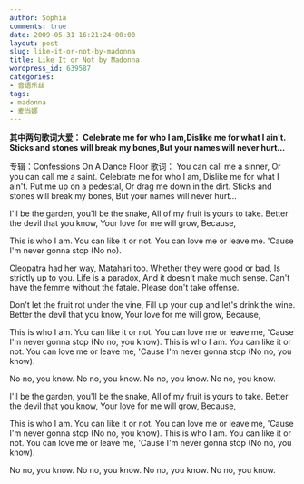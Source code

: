 ```yaml
---
author: Sophia
comments: true
date: 2009-05-31 16:21:24+00:00
layout: post
slug: like-it-or-not-by-madonna
title: Like It or Not by Madonna
wordpress_id: 639587
categories:
- 音语乐丝
tags:
- madonna
- 麦当娜
---
```


**其中两句歌词大爱：
Celebrate me for who I am,Dislike me for what I ain't.
Sticks and stones will break my bones,But your names will never hurt...**

专辑：Confessions On A Dance Floor
歌词：
You can call me a sinner,
Or you can call me a saint.
Celebrate me for who I am,
Dislike me for what I ain't.
Put me up on a pedestal,
Or drag me down in the dirt.
Sticks and stones will break my bones,
But your names will never hurt...

I'll be the garden, you'll be the snake,
All of my fruit is yours to take.
Better the devil that you know,
Your love for me will grow,
Because,

This is who I am.
You can like it or not.
You can love me or leave me.
'Cause I'm never gonna stop (No no).

Cleopatra had her way,
Matahari too.
Whether they were good or bad,
Is strictly up to you.
Life is a paradox,
And it doesn't make much sense.
Can't have the femme without the fatale.
Please don't take offense.

Don't let the fruit rot under the vine,
Fill up your cup and let's drink the wine.
Better the devil that you know,
Your love for me will grow,
Because,

This is who I am.
You can like it or not.
You can love me or leave me,
'Cause I'm never gonna stop (No no, you know).
This is who I am.
You can like it or not.
You can love me or leave me,
'Cause I'm never gonna stop (No no, you know).

No no, you know.
No no, you know.
No no, you know.
No no, you know.

I'll be the garden, you'll be the snake,
All of my fruit is yours to take.
Better the devil that you know,
Your love for me will grow,
Because,

This is who I am.
You can like it or not.
You can love me or leave me,
'Cause I'm never gonna stop (No no, you know).
This is who I am.
You can like it or not.
You can love me or leave me,
'Cause I'm never gonna stop (No no, you know).

No no, you know.
No no, you know.
No no, you know.
No no, you know.

